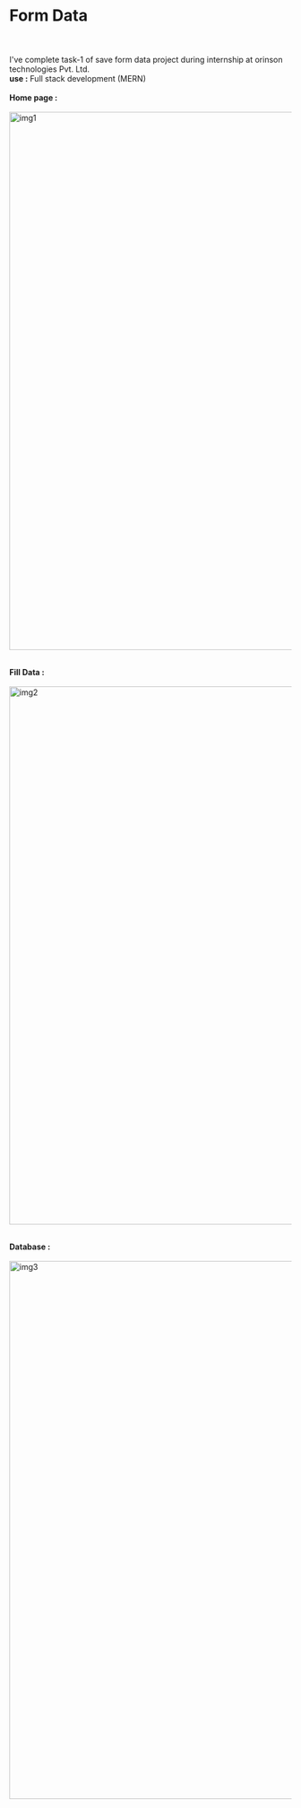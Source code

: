 # Form Data <br/><br/>
  I've complete task-1 of save form data project during internship at orinson technologies Pvt. Ltd. <br/>
  **use :** Full stack development (MERN) <br/><br/>
  
**Home page :** <br/><br/>
<img width="960" alt="img1" src="https://github.com/user-attachments/assets/192399e9-3469-495e-aadd-946551f3d2fc">
<br/><br/>

**Fill Data :** <br/><br/>
<img width="960" alt="img2" src="https://github.com/user-attachments/assets/797139e7-3181-4552-affb-29b01f0d7010">
<br/><br/>

**Database :** <br/><br/>
<img width="960" alt="img3" src="https://github.com/user-attachments/assets/0ef1c30f-5724-4449-9bde-771d6d8fa0b5">

 
